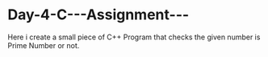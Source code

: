 # Day-4-C---Assignment---
Here i create a small piece of C++ Program that checks the given number is Prime Number or not.
